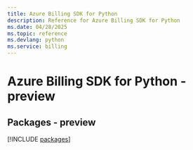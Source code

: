 ```yaml
---
title: Azure Billing SDK for Python
description: Reference for Azure Billing SDK for Python
ms.date: 04/28/2025
ms.topic: reference
ms.devlang: python
ms.service: billing
---
```

# Azure Billing SDK for Python - preview
## Packages - preview
[!INCLUDE [packages](billing-index.md)]